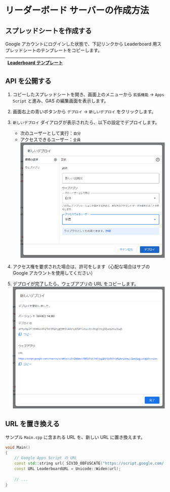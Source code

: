 # リーダーボード サーバーの作成方法

## スプレッドシートを作成する
Google アカウントにログインした状態で、下記リンクから Leaderboard 用スプレッドシートのテンプレートをコピーします。

| [Leaderboard テンプレート](https://docs.google.com/spreadsheets/d/1IHG3NuneuxWctajEr_-44pAU8F2YZDZbRbDODK7w37U/copy) |
|-|

## API を公開する

1. コピーしたスプレッドシートを開き、画面上のメニューから `拡張機能` → `Apps Script` と進み、GAS の編集画面を表示します。

2. 画面右上の青いボタンから `デプロイ` → `新しいデプロイ` をクリックします。

3. `新しいデプロイ` ダイアログが表示されたら、以下の設定でデプロイします。
    - 次のユーザーとして実行：`自分`
    - アクセスできるユーザー：`全員`
  ![](Screenshot/3.png)

4. アクセス権を要求された場合は、許可をします（心配な場合はサブの Google アカウントを使用してください）

5. デプロイが完了したら、ウェブアプリの URL をコピーします。
![](Screenshot/4.png)

## URL を置き換える
サンプル `Main.cpp` に含まれる URL を、新しい URL に置き換えます。

```cpp
void Main()
{
	// Google Apps Script の URL
	const std::string url{ SIV3D_OBFUSCATE("https://script.google.com/...") };
	const URL LeaderboardURL = Unicode::Widen(url);

	// ...
}
```
